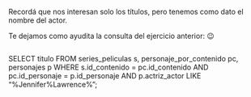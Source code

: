 Recordá que nos interesan solo los títulos, pero tenemos como dato el nombre del actor.

Te dejamos como ayudita la consulta del ejercicio anterior: :wink: 

> ``` sql
SELECT titulo 
FROM series_peliculas s, personaje_por_contenido pc, personajes p
WHERE s.id_contenido = pc.id_contenido 
AND pc.id_personaje = p.id_personaje 
AND p.actriz_actor LIKE “%Jennifer%Lawrence%”;
```

